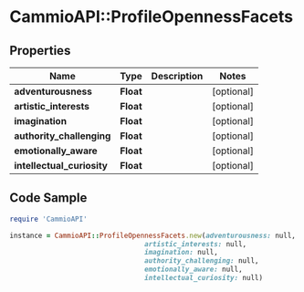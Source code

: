 # CammioAPI::ProfileOpennessFacets

## Properties

Name | Type | Description | Notes
------------ | ------------- | ------------- | -------------
**adventurousness** | **Float** |  | [optional] 
**artistic_interests** | **Float** |  | [optional] 
**imagination** | **Float** |  | [optional] 
**authority_challenging** | **Float** |  | [optional] 
**emotionally_aware** | **Float** |  | [optional] 
**intellectual_curiosity** | **Float** |  | [optional] 

## Code Sample

```ruby
require 'CammioAPI'

instance = CammioAPI::ProfileOpennessFacets.new(adventurousness: null,
                                 artistic_interests: null,
                                 imagination: null,
                                 authority_challenging: null,
                                 emotionally_aware: null,
                                 intellectual_curiosity: null)
```


